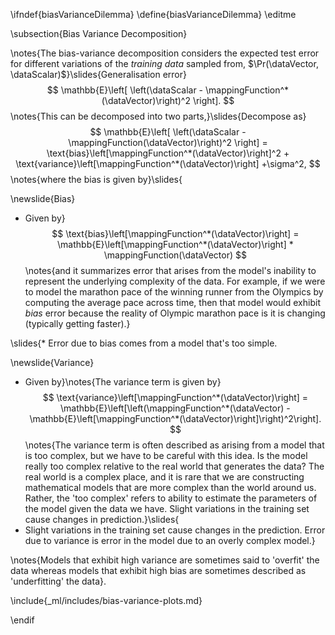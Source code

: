\ifndef{biasVarianceDilemma}
\define{biasVarianceDilemma}
\editme

\subsection{Bias Variance Decomposition}

\notes{The bias-variance decomposition considers the expected test error for different variations of the *training data* sampled from, $\Pr(\dataVector, \dataScalar)$}\slides{Generalisation error}
$$
\mathbb{E}\left[ \left(\dataScalar - \mappingFunction^*(\dataVector)\right)^2 \right].
$$
\notes{This can be decomposed into two parts,}\slides{Decompose as}
$$
\mathbb{E}\left[ \left(\dataScalar - \mappingFunction(\dataVector)\right)^2 \right] = \text{bias}\left[\mappingFunction^*(\dataVector)\right]^2 + \text{variance}\left[\mappingFunction^*(\dataVector)\right] +\sigma^2,
$$
\notes{where the bias is given by}\slides{

\newslide{Bias}

* Given by}
  $$
  \text{bias}\left[\mappingFunction^*(\dataVector)\right] =
\mathbb{E}\left[\mappingFunction^*(\dataVector)\right] * \mappingFunction(\dataVector)
$$
\notes{and it summarizes error that arises from the model's inability to represent the underlying complexity of the data. For example, if we were to model the marathon pace of the winning runner from the Olympics by computing the average pace across time, then that model would exhibit *bias* error because the reality of Olympic marathon pace is it is changing (typically getting faster).}

\slides{* Error due to bias comes from a model that's too simple.

\newslide{Variance}

* Given by}\notes{The variance term is given by}
  $$
  \text{variance}\left[\mappingFunction^*(\dataVector)\right] = \mathbb{E}\left[\left(\mappingFunction^*(\dataVector) - \mathbb{E}\left[\mappingFunction^*(\dataVector)\right]\right)^2\right].
  $$
\notes{The variance term is often described as arising from a model that is too complex, but we have to be careful with this idea. Is the model really too complex relative to the real world that generates the data? The real world is a complex place, and it is rare that we are constructing mathematical models that are more complex than the world around us. Rather, the 'too complex' refers to ability to estimate the parameters of the model given the data we have. Slight variations in the training set cause changes in prediction.}\slides{
* Slight variations in the training set cause changes in the prediction. Error due to variance is error in the model due to an overly complex model.}

\notes{Models that exhibit high variance are sometimes said to 'overfit' the data whereas models that exhibit high bias are sometimes described as 'underfitting' the data}.

\include{_ml/includes/bias-variance-plots.md}

\endif
